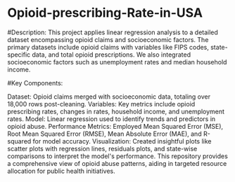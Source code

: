 # Opioid-prescribing-Rate-in-USA

#Description:
This project applies linear regression analysis to a detailed dataset encompassing opioid claims and socioeconomic factors. The primary datasets include opioid claims with variables like FIPS codes, state-specific data, and total opioid prescriptions. We also integrated socioeconomic factors such as unemployment rates and median household income.

#Key Components:

Dataset: Opioid claims merged with socioeconomic data, totaling over 18,000 rows post-cleaning.
Variables: Key metrics include opioid prescribing rates, changes in rates, household income, and unemployment rates.
Model: Linear regression used to identify trends and predictors in opioid abuse.
Performance Metrics: Employed Mean Squared Error (MSE), Root Mean Squared Error (RMSE), Mean Absolute Error (MAE), and R-squared for model accuracy.
Visualization: Created insightful plots like scatter plots with regression lines, residuals plots, and state-wise comparisons to interpret the model's performance.
This repository provides a comprehensive view of opioid abuse patterns, aiding in targeted resource allocation for public health initiatives.

